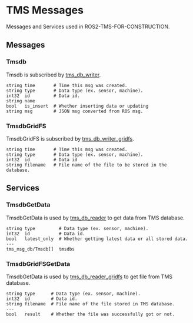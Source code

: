 # TMS Messages

Messages and Services used in ROS2-TMS-FOR-CONSTRUCTION.

## Messages

### Tmsdb

Tmsdb is subscribed by [tms_db_writer](https://github.com/irvs/ros2_tms_for_construction/blob/main/tms_db/tms_db_manager/tms_db_manager/tms_db_writer.py).

```
string time       # Time this msg was created.
string type       # Data type (ex. sensor, machine).
int32  id         # Data id.
string name
bool   is_insert  # Whether inserting data or updating
string msg        # JSON msg converted from ROS msg.
```

### TmsdbGridFS

TmsdbGridFS is subscribed by [tms_db_writer_gridfs](https://github.com/irvs/ros2_tms_for_construction/blob/main/tms_db/tms_db_manager/tms_db_manager/tms_db_writer_gridfs.py).

```
string time       # Time this msg was created.
string type       # Data type (ex. sensor, machine).
int32  id         # Data id 
string filename   # File name of the file to be stored in the database.
```

## Services

### TmsdbGetData

TmsdbGetData is used by [tms_db_reader](https://github.com/irvs/ros2_tms_for_construction/blob/main/tms_db/tms_db_manager/tms_db_manager/tms_db_reader.py) to get data from TMS database.

```
string type         # Data type (ex. sensor, machine).
int32  id           # Data id.
bool   latest_only  # Whether getting latest data or all stored data.
---
tms_msg_db/Tmsdb[]  tmsdbs
```

### TmsdbGridFSGetData

TmsdbGetData is used by [tms_db_reader_gridfs](https://github.com/irvs/ros2_tms_for_construction/blob/main/tms_db/tms_db_manager/tms_db_manager/tms_db_reader_gridfs.py) to get file from TMS database.

```
string type      # Data type (ex. sensor, machine).
int32  id        # Data id.
string filename  # File name of the file stored in TMS database.
---
bool   result    # Whether the file was successfully got or not.
```
